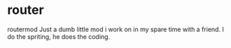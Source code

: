 # router
routermod
Just a dumb little mod i work on in my spare time with a friend. I do the spriting, he does the coding.

